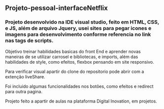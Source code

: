 ## Projeto-pessoal-interfaceNetflix

### Projeto desenvolvido na IDE visual studio, feito em HTML, CSS, e JS, além de arquivo Jquery, usei sites para pegar icones e imagens para desenvolvimento conforme referencia no link nas tags de scripts. 


Objetivo treinar habilidades basicas do front End e aprender novas maneiras de se utilizar carrosel e bibliotecas, e imports, além das habilidades de style, como efeitos, flexbox pensando em site responsivo. 

Para verificar visual apartir do clone do repositorio pode abrir com a extenção liveShare. 

Foi incluido algumas funcionalidades nos botões, como efeitos e redirect para outra pagina. 


Projeto feito a apartir de aulas na plataforma Digital Inovation, em projetos. 
